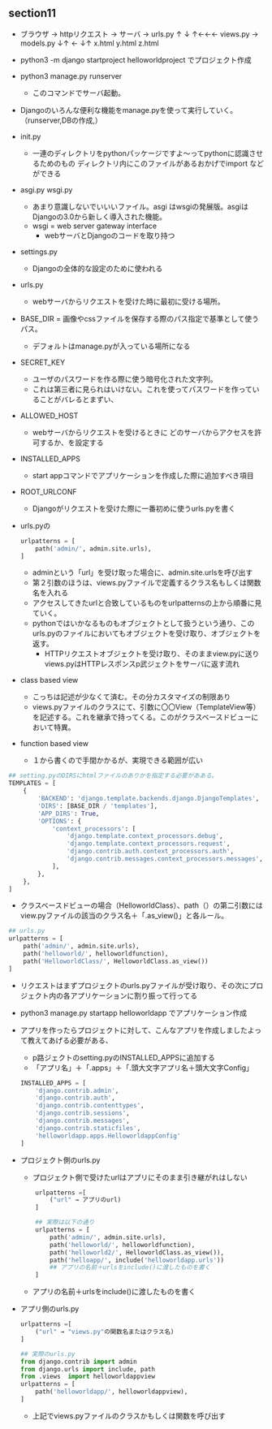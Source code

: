 ## section11

                                            
- ブラウザ → httpリクエスト → サーバ → urls.py
                            ↑        ↓
                            ↑←←←  views.py   →   models.py
                                    ↓↑       ←
                                    ↓↑
                                    x.html
                                    y.html
                                    z.html
- python3 -m django startproject helloworldproject でプロジェクト作成
- python3 manage.py runserver
    -  このコマンドでサーバ起動。
- Djangoのいろんな便利な機能をmanage.pyを使って実行していく。（runserver,DBの作成,）
- init.py
    - 一連のディレクトリをpythonパッケージですよ〜ってpythonに認識させるためのもの
    ディレクトリ内にこのファイルがあるおかげでimport などができる
- asgi.py wsgi.py
    - あまり意識しないでいいいファイル。asgi はwsgiの発展版。asgiはDjangoの3.0から新しく導入された機能。　
    - wsgi = web server gateway interface
        - webサーバとDjangoのコードを取り持つ
- settings.py
    - Djangoの全体的な設定のために使われる
- urls.py
    - webサーバからリクエストを受けた時に最初に受ける場所。

- BASE_DIR = 画像やcssファイルを保存する際のパス指定で基準として使うパス。
    - デフォルトはmanage.pyが入っている場所になる
- SECRET_KEY 
    - ユーザのパスワードを作る際に使う暗号化された文字列。
    - これは第三者に見られはいけない。これを使ってパスワードを作っていることがバレるとまずい、
- ALLOWED_HOST
    - webサーバからリクエストを受けるときに どのサーバからアクセスを許可するか、を設定する
- INSTALLED_APPS
    - start appコマンドでアプリケーションを作成した際に追加すべき項目
- ROOT_URLCONF
    - Djangoがリクエストを受けた際に一番初めに使うurls.pyを書く
- urls.pyの
    ```py
    urlpatterns = [
        path('admin/', admin.site.urls),
    ]
    ```
    - adminという「url」を受け取った場合に、admin.site.urlsを呼び出す
    - 第２引数のほうは、views.pyファイルで定義するクラス名もしくは関数名を入れる
    - アクセスしてきたurlと合致しているものをurlpatternsの上から順番に見ていく。
    - pythonではいかなるものもオブジェクトとして扱うという通り、このurls.pyのファイルにおいてもオブジェクトを受け取り、オブジェクトを返す。
        - HTTPリクエストオブジェクトを受け取り、そのままview.pyに送り views.pyはHTTPレスポンスp武ジェクトをサーバに返す流れ
- class based view
    - こっちは記述が少なくて済む。その分カスタマイズの制限あり
    - views.pyファイルのクラスにて、引数に〇〇View（TemplateView等）を記述する。これを継承で持ってくる。このがクラスベースドビューにおいて特異。
- function based view
    - １から書くので手間かかるが、実現できる範囲が広い
```py
## setting.pyのDIRSにhtmlファイルのありかを指定する必要があある。
TEMPLATES = [
    {
        'BACKEND': 'django.template.backends.django.DjangoTemplates',
        'DIRS': [BASE_DIR / 'templates'],
        'APP_DIRS': True,
        'OPTIONS': {
            'context_processors': [
                'django.template.context_processors.debug',
                'django.template.context_processors.request',
                'django.contrib.auth.context_processors.auth',
                'django.contrib.messages.context_processors.messages',
            ],
        },
    },
]
```

- クラスベースドビューの場合（HelloworldClass）、path（）の第二引数には
view.pyファイルの該当のクラス名＋「.as_view()」と各ルール。
```py
## urls.py 
urlpatterns = [
    path('admin/', admin.site.urls),
    path('helloworld/', helloworldfunction),
    path('HelloworldClass/', HelloworldClass.as_view())
]

```

- リクエストはまずプロジェクトのurls.pyファイルが受け取り、その次にプロジェクト内の各アプリケーションに割り振って行ってる

- python3 manage.py startapp helloworldapp  でアプリケーション作成

- アプリを作ったらプロジェクトに対して、こんなアプリを作成しましたよって教えてあげる必要がある、
    - p路ジェクトのsetting.pyのINSTALLED_APPSに追加する
    - 「アプリ名」＋「.apps」＋「.頭大文字アプリ名＋頭大文字Config」
    ```py
    INSTALLED_APPS = [
        'django.contrib.admin',
        'django.contrib.auth',
        'django.contrib.contenttypes',
        'django.contrib.sessions',
        'django.contrib.messages',
        'django.contrib.staticfiles',
        'helloworldapp.apps.HelloworldappConfig'
    ]
    ```
- プロジェクト側のurls.py
    - プロジェクト側で受けたurlはアプリにそのまま引き継がれはしない
    ```py
        urlpatterns =[
            ("url" → アプリのurl)
        ]

        ## 実際は以下の通り
        urlpatterns = [
            path('admin/', admin.site.urls),
            path('helloworld/', helloworldfunction),
            path('helloworld2/', HelloworldClass.as_view()),
            path('helloapp/', include('helloworldapp.urls'))
            ## アプリの名前＋urlsをinclude()に渡したものを書く
        ]
    ```
    - アプリの名前＋urlsをinclude()に渡したものを書く
- アプリ側のurls.py
    ```py
    urlpatterns =[
        ("url" → "views.py"の関数名またはクラス名)
    ]

    ## 実際のurls.py
    from django.contrib import admin
    from django.urls import include, path
    from .views  import helloworldappview
    urlpatterns = [
        path('helloworldapp/', helloworldappview),
    ]
    ```

    - 上記でviews.pyファイルのクラスかもしくは関数を呼び出す